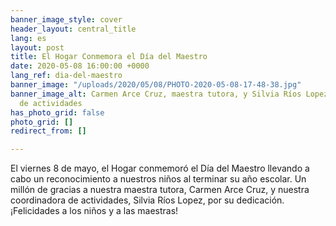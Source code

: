 ```yaml
---
banner_image_style: cover
header_layout: central_title
lang: es
layout: post
title: El Hogar Conmemora el Día del Maestro
date: 2020-05-08 16:00:00 +0000
lang_ref: dia-del-maestro
banner_image: "/uploads/2020/05/08/PHOTO-2020-05-08-17-48-38.jpg"
banner_image_alt: Carmen Arce Cruz, maestra tutora, y Silvia Ríos Lopez, coordinadora
  de actividades
has_photo_grid: false
photo_grid: []
redirect_from: []

---
```

El viernes 8 de mayo, el Hogar conmemoró el Día del Maestro llevando a cabo un reconocimiento a nuestros niños al terminar su año escolar. Un millón de gracias a nuestra maestra tutora, Carmen Arce Cruz, y nuestra coordinadora de actividades, Silvia Ríos Lopez, por su dedicación. ¡Felicidades a los niños y a las maestras!
